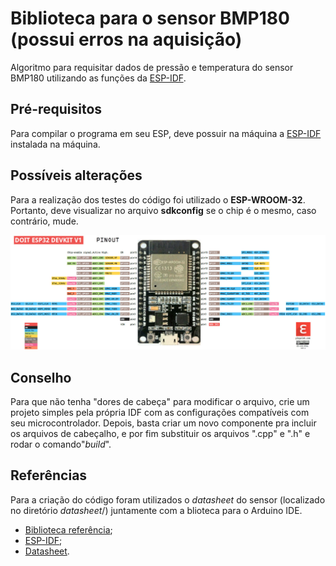 # Biblioteca para o sensor BMP180 (possui erros na aquisição)
Algoritmo para requisitar dados de pressão e temperatura do sensor BMP180 utilizando as funções da [ESP-IDF](https://docs.espressif.com/projects/esp-idf/en/latest/esp32/get-started/index.html#).



## Pré-requisitos
Para compilar o programa em seu ESP, deve possuir na máquina a [ESP-IDF](https://docs.espressif.com/projects/esp-idf/en/latest/esp32/get-started/index.html#) instalada na máquina.


## Possíveis alterações
Para a realização dos testes do código foi utilizado o **ESP-WROOM-32**. Portanto, deve visualizar no arquivo **sdkconfig** se o chip é o mesmo, caso contrário, mude.

![Pinagem](Datasheet/ESP32-pinout-1.jpg)

## Conselho
Para que não tenha "dores de cabeça" para modificar o arquivo, crie um projeto simples pela própria IDF com as configurações compatíveis com seu microcontrolador. Depois, basta criar um novo componente pra incluir os arquivos de cabeçalho, e por fim substituir os arquivos ".cpp" e ".h" e rodar o comando"_build_".

## Referências
Para a criação do código foram utilizados o _datasheet_ do sensor (localizado no diretório _datasheet_/) juntamente com a blioteca para o Arduino IDE.

* [Biblioteca referência](https://github.com/enjoyneering/BMP180);
* [ESP-IDF](https://docs.espressif.com/projects/esp-idf/en/latest/esp32/get-started/index.html#);
* [Datasheet](https://pdf1.alldatasheet.com/datasheet-pdf/view/1132068/BOSCH/BMP180.html).




